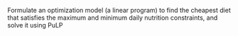 Formulate an optimization model (a linear program) to find the cheapest diet that satisfies the maximum and minimum daily nutrition constraints, and solve it using PuLP
